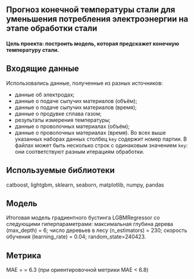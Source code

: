 ## Прогноз конечной температуры стали для уменьшения потребления электроэнергии на этапе обработки стали

#### Цель проекта: построить модель, которая предскажет конечную температуру стали.

## Входящие данные
Использовались данные, полученные из разных источников:
- данные об электродах;
- данные о подаче сыпучих материалов (объём);
- данные о подаче сыпучих материалов (время);
- данные о продувке сплава газом;
- результаты измерения температуры;
- данные о проволочных материалах (объём);
- данные о проволочных материалах (время).
Во всех выше указанных наборах данных столбец `key` содержит номер партии. В файлах может быть несколько строк с одинаковым значением `key`: они соответствуют разным итерациям обработки.

## Используемые библиотеки
catboost, lightgbm, sklearn, seaborn, matplotlib, numpy, pandas

## Модель
Итоговая модель градиентного бустинга LGBMRegressor со следующими гиперпараметрами:
максимальная глубина дерева (max_depth) = 6;
число деревьев в лесу (n_estimators) = 230;
скорость обучения (learning_rate) = 0.04;
random_state=240423.

## Метрика
MAE = = 6.3 (при ориентировочной метрики МАЕ < 6.8)
